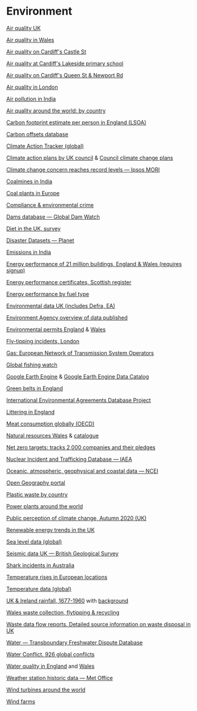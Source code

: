 # Environment

[Air quality UK](https://uk-air.defra.gov.uk/data/data_selector_service?q=2046830#mid)

[Air quality in Wales](https://airquality.gov.wales/maps-data)

[Air quality on Cardiff's Castle St](https://uk-air.defra.gov.uk/data/datawarehouse)

[Air quality at Cardiff's Lakeside primary school](https://uk-air.defra.gov.uk/networks/site-info?uka_id=UKA00452&provider=)

[Air quality on Cardiff's Queen St & Newport Rd](https://uk-air.defra.gov.uk/data/data_selector_service)

[Air quality in London](http://www.londonair.org.uk/london/asp/datadownload.asp)

[Air pollution in India](https://data.gov.in/keywords/air-pollution)

[Air quality around the world: by country](https://openaq.org/#/countries)

[Carbon footprint estimate per person in England (LSOA)](https://www.carbon.place/)

[Carbon offsets database](https://gspp.berkeley.edu/faculty-and-impact/centers/cepp/projects/berkeley-carbon-trading-project/offsets-database)

[Climate Action Tracker (global)](https://climateactiontracker.org/)

[Climate action plans by UK council](https://data.climateemergency.uk/about/data/) & [Council climate change plans](https://www.mysociety.org/covering-councils-progress-towards-net-zero/)

[Climate change concern reaches record levels — Ipsos MORI](https://www.ipsos.com/ipsos-mori/en-uk/concern-about-climate-change-reaches-record-levels-half-now-very-concerned)

[Coalmines in India](https://dataverse.harvard.edu/dataset.xhtml?persistentId=doi:10.7910/DVN/TDEK8O)

[Coal plants in Europe](https://beyond-coal.eu/database/)

[Compliance & environmental crime](https://www.gov.uk/government/publications/environment-agency-2021-data-on-regulated-businesses-in-england)

[Dams database — Global Dam Watch](https://globaldamwatch.org/goodd/)

[Diet in the UK, survey](https://www.gov.uk/government/collections/national-diet-and-nutrition-survey)

[Disaster Datasets — Planet](https://www.planet.com/disasterdata/datasets/)

[Emissions in India](https://urbanemissions.info/india-emissions-inventory/)

[Energy performance of 21 million buildings, England & Wales (requires signup)](https://epc.opendatacommunities.org)

[Energy performance certificates, Scottish register](https://www.scottishepcregister.org.uk/)

[Energy performance by fuel type](https://www.ons.gov.uk/peoplepopulationandcommunity/housing/datasets/estimatedproportionofdwellingswithanenergyperformancecertificatebymainfueltypeormethodofheatingusedincentralheating)

[Environmental data UK (includes Defra, EA)](https://data.gov.uk/search?filters%5Btopic%5D=Environment)

[Environment Agency overview of data published](https://www.gov.uk/government/organisations/environment-agency/about/publication-scheme)

[Environmental permits England](https://www.gov.uk/guidance/access-the-public-register-for-environmental-information) & [Wales](https://naturalresources.wales/permits-and-permissions/check-for-a-permit-licence-or-exemption/?lang=en)

[Fly-tipping incidents, London](https://data.london.gov.uk/dataset/fly-tipping-incidents)

[Gas: European Network of Transmission System Operators](https://transparency.entsog.eu)

[Global fishing watch](https://globalfishingwatch.org/datasets-and-code/)

[Google Earth Engine](https://earthengine.google.com/) & [Google Earth Engine Data Catalog](https://developers.google.com/earth-engine/datasets/)

[Green belts in England](https://www.gov.uk/government/collections/green-belt-statistics)

[International Environmental Agreements Database Project](https://iea.uoregon.edu/)

[Littering in England](https://www.gov.uk/government/publications/litter-and-littering-in-england-data-dashboard/litter-and-littering-in-england-2018-to-2019)

[Meat consumption globally (OECD)](https://data.oecd.org/agroutput/meat-consumption.htm)

[Natural resources Wales](https://naturalresources.wales/evidence-and-data/?lang=en) & [catalogue](https://libcat.naturalresources.wales/folio/)

[Net zero targets: tracks 2,000 companies and their pledges](https://zerotracker.net/)

[Nuclear Incident and Trafficking Database — IAEA](https://www.iaea.org/news/4996)

[Oceanic, atmospheric, geophysical and coastal data — NCEI](https://www.ncdc.noaa.gov/)

[Open Geography portal](http://geoportal.statistics.gov.uk/)

[Plastic waste by country](https://advances.sciencemag.org/content/6/44/eabd0288/tab-figures-data)

[Power plants around the world](https://datasets.wri.org/dataset/globalpowerplantdatabase)

[Public perception of climate change, Autumn 2020 (UK)](https://www.gov.uk/government/publications/climate-change-and-net-zero-public-awareness-and-perceptions)

[Renewable energy trends in the UK](https://www.gov.uk/government/statistics/energy-trends-section-6-renewables)

[Sea level data (global)](https://tidesandcurrents.noaa.gov/sltrends/sltrends_global.html)

[Seismic data UK — British Geological Survey](http://www.earthquakes.bgs.ac.uk/helicorder/heli.html)

[Shark incidents in Australia](https://zenodo.org/record/6672829#.YvXjcZDMLlx)

[Temperature rises in European locations](https://climatechange.europeandatajournalism.eu/en/about)

[Temperature data (global)](https://berkeleyearth.org/data/)

[UK & Ireland rainfall, 1677-1960](https://github.com/ed-hawkins/rainfall-rescue) with [background](https://twitter.com/ed_hawkins/status/1392758650201120771)

[Wales waste collection, flytipping & recycling](https://statswales.gov.wales/Catalogue/Environment-and-Countryside)

[Waste data flow reports. Detailed source information on waste disposal in UK](https://www.wastedataflow.org/reports/default.aspx)

[Water — Transboundary Freshwater Dispute Database](https://transboundarywaters.science.oregonstate.edu/content/transboundary-freshwater-dispute-database)

[Water Conflict. 926 global conflicts](http://www.worldwater.org/conflict/list/)

[Water quality in England](https://environment.data.gov.uk/water-quality/view/landing) and [Wales](https://naturalresources.wales/guidance-and-advice/environmental-topics/water-management-and-quality/water-quality/bathing-water-quality/?lang=en)

[Weather station historic data — Met Office](https://www.metoffice.gov.uk/research/climate/maps-and-data/historic-station-data)

[Wind turbines around the world](https://figshare.com/articles/dataset/Global_offshore_wind_farm_dataset/13280252/5)

[Wind farms](https://globalenergymonitor.org/projects/global-wind-power-tracker/summary-tables/)

